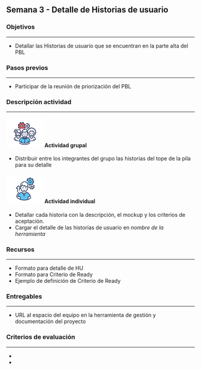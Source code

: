 
## Semana 3 - Detalle de Historias de usuario

### Objetivos

---
* Detallar las Historias de usuario que se encuentran en la parte alta del PBL 

### Pasos previos

---
* Participar de la reunión de priorización del PBL

### Descripción actividad

---

#### ![](./../../assets/images/grupo.png) Actividad grupal

* Distribuir entre los integrantes del grupo las historias del tope de la pila para su detalle


#### ![](./../../assets/images/individuo.png) Actividad individual

* Detallar cada historia con la descripción, el mockup y los criterios de aceptación.
* Cargar el detalle de las historias de usuario en *nombre de la herramienta*


### Recursos 

---
* Formato para detalle de HU
* Formato para Criterio de Ready 
* Ejemplo de definición de Criterio de Ready

### Entregables

---
* URL al espacio del equipo en la herramienta de gestión y documentación del proyecto

### Criterios de evaluación

---

* 
* 
